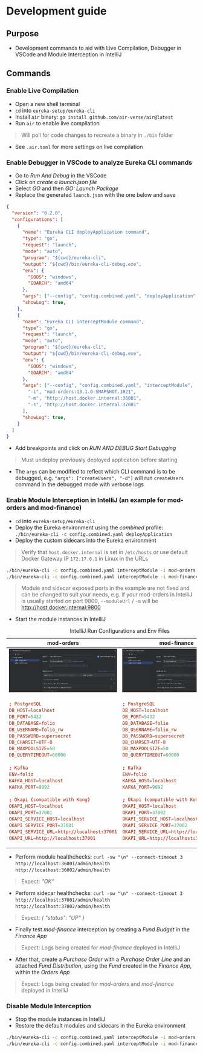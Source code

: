 # Development guide

## Purpose

- Development commands to aid with Live Compilation, Debugger in VSCode and Module Interception in IntelliJ

## Commands

### Enable Live Compilation

- Open a new shell terminal
- `cd` into `eureka-setup/eureka-cli`
- Install `air` binary: `go install github.com/air-verse/air@latest`
- Run `air` to enable live compilation
> Will poll for code changes to recreate a binary in `./bin` folder
- See `.air.toml` for more settings on live compilation

### Enable Debugger in VSCode to analyze Eureka CLI commands

- Go to *Run And Debug* in the VSCode
- Click on *create a launch.json file*
- Select *GO* and then *GO: Launch Package*
- Replace the generated `launch.json` with the one below and save

```json
{
  "version": "0.2.0",
  "configurations": [
    {
      "name": "Eureka CLI deployApplication command",
      "type": "go",
      "request": "launch",
      "mode": "auto",
      "program": "${cwd}/eureka-cli",
      "output": "${cwd}/bin/eureka-cli-debug.exe",
      "env": {
        "GOOS": "windows", 
        "GOARCH": "amd64"
      },
      "args": ["--config", "config.combined.yaml", "deployApplication", "-d"],
      "showLog": true,
    },
    {
      "name": "Eureka CLI interceptModule command",
      "type": "go",
      "request": "launch",
      "mode": "auto",
      "program": "${cwd}/eureka-cli",
      "output": "${cwd}/bin/eureka-cli-debug.exe",
      "env": {
        "GOOS": "windows", 
        "GOARCH": "amd64"
      },
      "args": ["--config", "config.combined.yaml", "interceptModule", 
        "-i", "mod-orders:13.1.0-SNAPSHOT.1021",
        "-m", "http://host.docker.internal:36001",
        "-s", "http://host.docker.internal:37001"
      ],
      "showLog": true,
    }
  ]
}
```

- Add breakpoints and click on *RUN AND DEBUG Start Debugging*
> Must undeploy previously deployed application before starting
- The `args` can be modified to reflect which CLI command is to be debugged, e.g. `"args": ["createUsers", "-d"]` will run `createUsers` command in the debugged mode with verbose logs

### Enable Module Interception in IntelliJ (an example for mod-orders and mod-finance)

- `cd` into `eureka-setup/eureka-cli`
- Deploy the Eureka environment using the *combined* profile: `./bin/eureka-cli -c config.combined.yaml deployApplication`
- Deploy the custom sidecars into the Eureka environment
> Verify that `host.docker.internal` is set in `/etc/hosts` or use default Docker Gateway IP `172.17.0.1` in Linux in the URLs

```bash
./bin/eureka-cli -c config.combined.yaml interceptModule -i mod-orders:13.1.0-SNAPSHOT.1021 -m http://host.docker.internal:36001 -s http://host.docker.internal:37001
./bin/eureka-cli -c config.combined.yaml interceptModule -i mod-finance:5.2.0-SNAPSHOT.289 -m http://host.docker.internal:36002 -s http://host.docker.internal:37002
```

> Module and sidecar exposed ports in the example are not fixed and can be changed to suit your needs, e.g. if your mod-orders in IntelliJ is usually started on port 9800, `--moduleUrl` / `-m` will be <http://host.docker.internal:9800>

- Start the module instances in IntelliJ

<table>
<caption>IntelliJ Run Configurations and Env Files</caption>
<thead>
<tr>
<th>mod-orders</th>
<th>mod-finance</th>
</tr>
</thead>
<tbody>
<tr>
<td><img src="../images/mod_orders_run_config.png" alt="mod_orders_run_config" /></td>
<td><img src="../images/mod_finance_run_config.png" alt="mod_finance_run_config" /></td>
</tr>
<tr>
<td>

```conf
; PostgreSQL
DB_HOST=localhost
DB_PORT=5432
DB_DATABASE=folio
DB_USERNAME=folio_rw
DB_PASSWORD=supersecret
DB_CHARSET=UTF-8
DB_MAXPOOLSIZE=50
DB_QUERYTIMEOUT=60000

; Kafka
ENV=folio
KAFKA_HOST=localhost
KAFKA_PORT=9092

; Okapi (compatible with Kong)
OKAPI_HOST=localhost
OKAPI_PORT=37001
OKAPI_SERVICE_HOST=localhost
OKAPI_SERVICE_PORT=37001
OKAPI_SERVICE_URL=http://localhost:37001
OKAPI_URL=http://localhost:37001
```

</td>
<td>

```conf
; PostgreSQL
DB_HOST=localhost
DB_PORT=5432
DB_DATABASE=folio
DB_USERNAME=folio_rw
DB_PASSWORD=supersecret
DB_CHARSET=UTF-8
DB_MAXPOOLSIZE=50
DB_QUERYTIMEOUT=60000

; Kafka
ENV=folio
KAFKA_HOST=localhost
KAFKA_PORT=9092

; Okapi (compatible with Kong)
OKAPI_HOST=localhost
OKAPI_PORT=37002
OKAPI_SERVICE_HOST=localhost
OKAPI_SERVICE_PORT=37002
OKAPI_SERVICE_URL=http://localhost:37002
OKAPI_URL=http://localhost:37002
```
</td>
</tr>
</tbody>
</table>

- Perform module healthchecks: `curl -sw "\n" --connect-timeout 3 http://localhost:36001/admin/health http://localhost:36002/admin/health`
> Expect: *"OK"*
- Perform sidecar healthchecks: `curl -sw "\n" --connect-timeout 3 http://localhost:37001/admin/health http://localhost:37002/admin/health`
> Expect: *{ "status": "UP" }*
- Finally test *mod-finance* interception by creating a *Fund Budget* in the *Finance App*
> Expect: Logs being created for *mod-finance* deployed in IntelliJ
- After that, create a *Purchase Order* with a *Purchase Order Line* and an attached *Fund Distribution*, using the *Fund* created in the *Finance App*, within the *Orders App*
> Expect: Logs being created for *mod-orders* and *mod-finance* deployed in IntelliJ

### Disable Module Interception

- Stop the module instances in IntelliJ
- Restore the default modules and sidecars in the Eureka environment

```bash
./bin/eureka-cli -c config.combined.yaml interceptModule -i mod-orders:13.1.0-SNAPSHOT.1021 -r
./bin/eureka-cli -c config.combined.yaml interceptModule -i mod-finance:5.2.0-SNAPSHOT.289 -r
```
